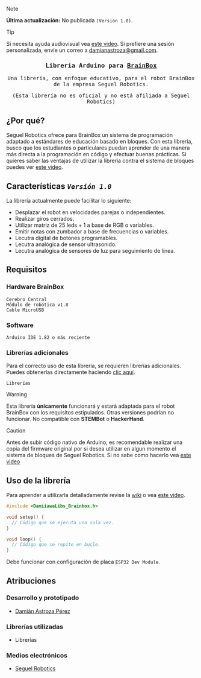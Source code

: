 > [!NOTE]
> **Última actualización:** No publicada `(Versión 1.0)`.

> [!TIP]
> Si necesita ayuda audiovisual vea [este video](https://youtube.com). Si prefiere una sesión personalizada, envíe un correo a [damianastroza@gmail.com](mailto:damianastroza@gmail.com).
<h3 align="center">
        <samp> Librería Arduino para
                <b><a target="_blank" href="http://seguelrobotics.com/">BrainBox</a></b>
        </samp>
</h3>

<p align="center">
  <samp>Una librería, con enfoque educativo, para el robot BrainBox de la empresa Seguel Robotics.</samp>
</p>
<p align="center">
  <samp>(Esta librería no es oficial y no está afiliada a Seguel Robotics)</samp>
</p>

## ¿Por qué?
Seguel Robotics ofrece para BrainBox un sistema de programación adaptado a estándares de educación basado en bloques. Con esta librería, busco que los estudiantes o particulares puedan aprender de una manera más directa a la programación en código y efectuar buenas prácticas. Si quieres saber las ventajas de utilizar la librería contra el sistema de bloques puedes ver [este video](https://youtube.com).

## Características _`Versión 1.0`_
La librería actualmente puede facilitar lo siguiente:
- Desplazar el robot en velocidades parejas o independientes.
- Realizar giros cerrados.
- Utilizar matriz de 25 leds + 1 a base de RGB o variables.
- Emitir notas con zumbador a base de frecuencias o variables.
- Lecutra digital de botones programables.
- Lecutra analógica de sensor ultrasonido.
- Lecutra analógica de sensores de luz para seguimiento de línea.

## Requisitos
### Hardware BrainBox
```
Cerebro Central
Módulo de robótica v1.8
Cable MicroUSB
```
### Software
```
Arduino IDE 1.82 o más reciente
```
### Librerías adicionales
Para el correcto uso de esta librería, se requieren librerías adicionales. Puedes obtenerlas directamente haciendo [clic aquí](https://github.com/damiiawa/brainbox).
```
Librerías
```

> [!WARNING]
> Esta librería **únicamente** funcionará y estará adaptada para el robot BrainBox con los requisitos estipulados. Otras versiones podrían no funcionar. No compatible con **STEMBot** o **HackerHand**.

> [!CAUTION]
> Antes de subir código nativo de Arduino, es recomendable realizar una copia del firmware original por si desea utilizar en algun momento el sistema de bloques de Seguel Robotics. Si no sabe como hacerlo vea [este video](https://youtube.com/)

## Uso de la librería
Para aprender a utilizarla detalladamente revise la [wiki](https://github.com/damiiawa/brainbox/wiki) o vea [este video](https://youtube.com/).
```c++
#include <DamiiawaLibs_Brainbox.h>

void setup() {
  // Código que se ejecuta una sola vez.
}

void loop() {
  // Código que se repite en bucle.
}
```
Debe funcionar con configuración de placa `ESP32 Dev Module`.

## Atribuciones
### Desarrollo y prototipado
- [Damián Astroza Pérez](https://www.linkedin.com/in/damian-astroza/)
### Librerías utilizadas
- Librerías
### Medios electrónicos
- [Seguel Robotics](http://seguelrobotics.com/)
